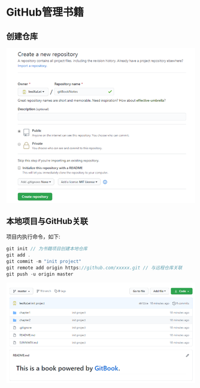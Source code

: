 <!--
 * @Author: xulei
 * @Date: 2020-07-26 15:47:23
 * @LastEditors: xulei
 * @LastEditTime: 2020-07-26 17:54:19
 * @FilePath: \gitBook\manageRelease\githubManageBook.md
--> 
# GitHub管理书籍


## 创建仓库
![gitCreateRepo](/imgs/gitCreateRepo.png)


## 本地项目与GitHub关联
项目内执行命令，如下:

```js
git init // 为书籍项目创建本地仓库
git add .
git commit -m "init project"
git remote add origin https://github.com/xxxxx.git // 与远程仓库关联
git push -u origin master
```
![githubProjectRepo](/imgs/githubProjectRepo.png)